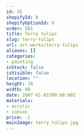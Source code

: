 ```yaml
---
id: 55
shopifyId: 0
shopifyOptionId: 0
order: 561
title: Terry tulips
slug: terry-tulips
url: art-works/terry-tulips
aliases: []
categories:
- painting
inStock: false
isVisible: false
location: ""
height: 70
width: 80
date: 2007-01-01T00:00:00Z
materials:
- acrylic
- canvas
price: -1
mainImage: terry_tulips.jpg
---
```

